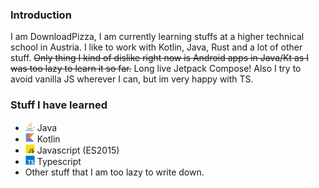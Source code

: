 ### Introduction
I am DownloadPizza, I am currently learning stuffs at a higher technical school in Austria.
I like to work with Kotlin, Java, Rust and a lot of other stuff.
~~Only thing I kind of dislike right now is Android apps in Java/Kt as I was too lazy to learn it so far.~~ Long live Jetpack Compose! 
Also I try to avoid vanilla JS wherever I can, but im very happy with TS.

### Stuff I have learned
- <img src="https://raw.githubusercontent.com/downloadpizza/downloadpizza/master/images/java.svg" width="15" height="15"  alt=""/> Java
- <img src="https://raw.githubusercontent.com/downloadpizza/downloadpizza/master/images/kotlin.svg" width="15" height="15"  alt=""/> Kotlin
- <img src="https://raw.githubusercontent.com/downloadpizza/downloadpizza/master/images/js.svg" width="15" height="15"  alt=""/> Javascript (ES2015)
- <img src="https://raw.githubusercontent.com/downloadpizza/downloadpizza/master/images/ts.svg" width="15" height="15"  alt=""/> Typescript
- Other stuff that I am too lazy to write down.
